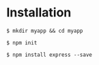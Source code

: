 # Installation

```
$ mkdir myapp && cd myapp
```

```
$ npm init
```

```
$ npm install express --save
```
